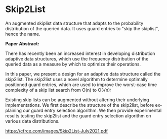 # Skip2List

An augmented skiplist data structure that adapts to the probability distribution of the queried data. It uses guard entries to "skip the skiplist", hence the name.

**Paper Abstract:**

There has recently been an increased interest in developing distribution adaptive data structures, which use the frequency distribution of the queried data as a measure by which to optimize their operations.

In this paper, we present a design for an adaptive data structure called the skip2list. The skip2list uses a novel algorithm to determine optimally positioned guard entries, which are used to improve the worst-case time complexity of a skip list search from O(n) to O(√n):

Existing skip lists can be augmented without altering their underlying implementations. We first describe the structure of the skip2list, before ex- plaining our guard entry selection algorithm. We then provide experimental results testing the skip2list and the guard entry selection algorithm on various data distributions.

https://cfrce.com/images/Skip2List-July2021.pdf
